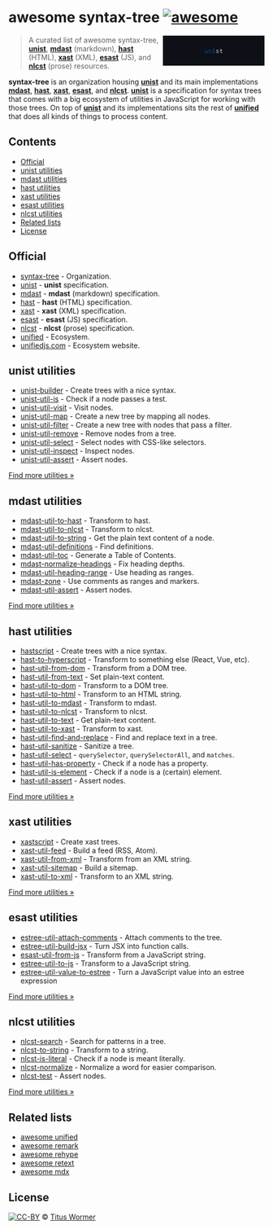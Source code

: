 <!--lint disable no-html maximum-line-length-->

# awesome syntax-tree [![awesome][awesome-badge]][self]

[<img src="https://raw.githubusercontent.com/syntax-tree/unist/b187eb7/logo.svg?sanitize=true" align="right" alt width="200">](https://unifiedjs.com)

> A curated list of awesome syntax-tree, **[unist][]**, **[mdast][]**
> (markdown), **[hast][]** (HTML), **[xast][]** (XML), **[esast][]** (JS), and
> **[nlcst][]** (prose) resources.

**syntax-tree** is an organization housing **[unist][]** and its main
implementations **[mdast][]**, **[hast][]**, **[xast][]**, **[esast][]**, and
**[nlcst][]**.
**[unist][]** is a specification for syntax trees that comes with a big
ecosystem of utilities in JavaScript for working with those trees.
On top of **[unist][]** and its implementations sits the rest of
**[unified][]** that does all kinds of things to process content.

## Contents

* [Official](#official)
* [unist utilities](#unist-utilities)
* [mdast utilities](#mdast-utilities)
* [hast utilities](#hast-utilities)
* [xast utilities](#xast-utilities)
* [esast utilities](#esast-utilities)
* [nlcst utilities](#nlcst-utilities)
* [Related lists](#related-lists)
* [License](#license)

## Official

* [syntax-tree](https://github.com/syntax-tree) - Organization.
* [unist](https://github.com/syntax-tree/unist) - **unist** specification.
* [mdast](https://github.com/syntax-tree/mdast) - **mdast** (markdown) specification.
* [hast](https://github.com/syntax-tree/hast) - **hast** (HTML) specification.
* [xast](https://github.com/syntax-tree/xast) - **xast** (XML) specification.
* [esast](https://github.com/syntax-tree/esast) - **esast** (JS) specification.
* [nlcst](https://github.com/syntax-tree/nlcst) - **nlcst** (prose) specification.
* [unified](https://github.com/unifiedjs/unified) - Ecosystem.
* [unifiedjs.com](https://unifiedjs.com) - Ecosystem website.

## unist utilities

* [unist-builder](https://github.com/syntax-tree/unist-builder) - Create trees with a nice syntax.
* [unist-util-is](https://github.com/syntax-tree/unist-util-is) - Check if a node passes a test.
* [unist-util-visit](https://github.com/syntax-tree/unist-util-visit) - Visit nodes.
* [unist-util-map](https://github.com/syntax-tree/unist-util-map) - Create a new tree by mapping all nodes.
* [unist-util-filter](https://github.com/syntax-tree/unist-util-filter) - Create a new tree with nodes that pass a filter.
* [unist-util-remove](https://github.com/syntax-tree/unist-util-remove) - Remove nodes from a tree.
* [unist-util-select](https://github.com/syntax-tree/unist-util-select) - Select nodes with CSS-like selectors.
* [unist-util-inspect](https://github.com/syntax-tree/unist-util-inspect) - Inspect nodes.
* [unist-util-assert](https://github.com/syntax-tree/unist-util-assert) - Assert nodes.

[Find more utilities »](https://github.com/syntax-tree/unist#list-of-utilities)

## mdast utilities

* [mdast-util-to-hast](https://github.com/syntax-tree/mdast-util-to-hast) - Transform to hast.
* [mdast-util-to-nlcst](https://github.com/syntax-tree/mdast-util-to-nlcst) - Transform to nlcst.
* [mdast-util-to-string](https://github.com/syntax-tree/mdast-util-to-string) - Get the plain text content of a node.
* [mdast-util-definitions](https://github.com/syntax-tree/mdast-util-definitions) - Find definitions.
* [mdast-util-toc](https://github.com/syntax-tree/mdast-util-toc) - Generate a Table of Contents.
* [mdast-normalize-headings](https://github.com/syntax-tree/mdast-normalize-headings) - Fix heading depths.
* [mdast-util-heading-range](https://github.com/syntax-tree/mdast-util-heading-range) - Use heading as ranges.
* [mdast-zone](https://github.com/syntax-tree/mdast-zone) - Use comments as ranges and markers.
* [mdast-util-assert](https://github.com/syntax-tree/mdast-util-assert) - Assert nodes.

[Find more utilities »](https://github.com/syntax-tree/mdast#list-of-utilities)

## hast utilities

* [hastscript](https://github.com/syntax-tree/hastscript) - Create trees with a nice syntax.
* [hast-to-hyperscript](https://github.com/syntax-tree/hast-to-hyperscript) - Transform to something else (React, Vue, etc).
* [hast-util-from-dom](https://github.com/syntax-tree/hast-util-from-dom) - Transform from a DOM tree.
* [hast-util-from-text](https://github.com/syntax-tree/hast-util-from-text) - Set plain-text content.
* [hast-util-to-dom](https://github.com/syntax-tree/hast-util-to-dom) - Transform to a DOM tree.
* [hast-util-to-html](https://github.com/syntax-tree/hast-util-to-html) - Transform to an HTML string.
* [hast-util-to-mdast](https://github.com/syntax-tree/hast-util-to-mdast) - Transform to mdast.
* [hast-util-to-nlcst](https://github.com/syntax-tree/hast-util-to-nlcst) - Transform to nlcst.
* [hast-util-to-text](https://github.com/syntax-tree/hast-util-to-text) - Get plain-text content.
* [hast-util-to-xast](https://github.com/syntax-tree/hast-util-to-xast) - Transform to xast.
* [hast-util-find-and-replace](https://github.com/syntax-tree/hast-util-find-and-replace) - Find and replace text in a tree.
* [hast-util-sanitize](https://github.com/syntax-tree/hast-util-sanitize) - Sanitize a tree.
* [hast-util-select](https://github.com/syntax-tree/hast-util-select) - `querySelector`, `querySelectorAll`, and `matches`.
* [hast-util-has-property](https://github.com/syntax-tree/hast-util-has-property) - Check if a node has a property.
* [hast-util-is-element](https://github.com/syntax-tree/hast-util-is-element) - Check if a node is a (certain) element.
* [hast-util-assert](https://github.com/syntax-tree/hast-util-assert) - Assert nodes.

[Find more utilities »](https://github.com/syntax-tree/hast#list-of-utilities)

## xast utilities

* [xastscript](https://github.com/syntax-tree/xastscript) - Create xast trees.
* [xast-util-feed](https://github.com/syntax-tree/xast-util-feed) - Build a feed (RSS, Atom).
* [xast-util-from-xml](https://github.com/syntax-tree/xast-util-from-xml) - Transform from an XML string.
* [xast-util-sitemap](https://github.com/syntax-tree/xast-util-sitemap) - Build a sitemap.
* [xast-util-to-xml](https://github.com/syntax-tree/xast-util-to-xml) - Transform to an XML string.

[Find more utilities »](https://github.com/syntax-tree/xast#list-of-utilities)

## esast utilities

* [estree-util-attach-comments](https://github.com/syntax-tree/estree-util-attach-comments) - Attach comments to the tree.
* [estree-util-build-jsx](https://github.com/syntax-tree/estree-util-build-jsx) - Turn JSX into function calls.
* [esast-util-from-js](https://github.com/syntax-tree/esast-util-from-js) - Transform from a JavaScript string.
* [estree-util-to-js](https://github.com/syntax-tree/estree-util-to-js) - Transform to a JavaScript string.
* [estree-util-value-to-estree](https://github.com/remcohaszing/estree-util-value-to-estree) - Turn a JavaScript value into an estree expression

[Find more utilities »](https://github.com/syntax-tree/xast#list-of-utilities)

## nlcst utilities

* [nlcst-search](https://github.com/syntax-tree/nlcst-search) - Search for patterns in a tree.
* [nlcst-to-string](https://github.com/syntax-tree/nlcst-to-string) - Transform to a string.
* [nlcst-is-literal](https://github.com/syntax-tree/nlcst-is-literal) - Check if a node is meant literally.
* [nlcst-normalize](https://github.com/syntax-tree/nlcst-normalize) - Normalize a word for easier comparison.
* [nlcst-test](https://github.com/syntax-tree/nlcst-test) - Assert nodes.

[Find more utilities »](https://github.com/syntax-tree/nlcst#list-of-utilities)

## Related lists

* [awesome unified](https://github.com/unifiedjs/awesome-unified)
* [awesome remark](https://github.com/remarkjs/awesome-remark)
* [awesome rehype](https://github.com/rehypejs/awesome-rehype)
* [awesome retext](https://github.com/retextjs/awesome-retext)
* [awesome mdx](https://github.com/mdx-js/awesome)

## License

[![CC-BY][license-badge]][license] © [Titus Wormer][author]

<!-- Definitions. -->

[license]: https://creativecommons.org/licenses/by/4.0/

[license-badge]: https://mirrors.creativecommons.org/presskit/buttons/80x15/svg/by.svg

[author]: https://wooorm.com

[awesome-badge]: https://awesome.re/badge.svg

[self]: https://github.com/remarkjs/awesome-remark

[unified]: https://github.com/unifiedjs/unified

[unist]: https://github.com/syntax-tree/unist

[hast]: https://github.com/syntax-tree/hast

[xast]: https://github.com/syntax-tree/xast

[esast]: https://github.com/syntax-tree/esast

[mdast]: https://github.com/syntax-tree/mdast

[nlcst]: https://github.com/syntax-tree/nlcst
